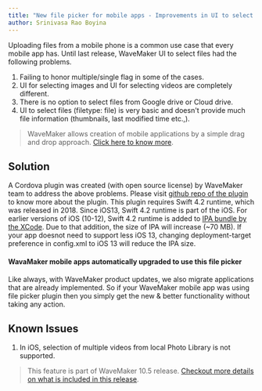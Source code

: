 ```yaml
---
title: "New file picker for mobile apps - Improvements in UI to select files in mobile"
author: Srinivasa Rao Boyina
---
```


Uploading files from a mobile phone is a common use case that every mobile app has. Until last release, WaveMaker UI to select files had the following problems.

1. Failing to honor multiple/single flag in some of the cases.
2. UI for selecting images and UI for selecting videos are completely different.
3. There is no option to select files from Google drive or Cloud drive.
4. UI to select files (filetype: file) is very basic and doesn't provide much file information (thumbnails, last modified time etc.,).

<!-- truncate -->

> WaveMaker allows creation of mobile applications by a simple drag and drop approach. [Click here to know more](/learn/hybrid-mobile/first-mobile-app).
  
## Solution

A Cordova plugin was created (with open source license) by WaveMaker team to address the above problems. Please visit [github repo of the plugin](https://github.com/wavemaker/wm-filepicker-plugin) to know more about the plugin. This plugin requires Swift 4.2 runtime, which was released in 2018. Since iOS13, Swift 4.2 runtime is part of the iOS. For earlier versions of iOS (10-12), Swift 4.2 runtime is added to [IPA bundle by the XCode](learn/wavemaker-release-notes/v10-5-0). Due to that addition, the size of IPA will increase (~70 MB). If your app doesnot need to support less iOS 13, changing deployment-target preference in config.xml to iOS 13 will reduce the IPA size.
  
#### WavaMaker mobile apps automatically upgraded to use this file picker

Like always, with WaveMaker product updates, we also migrate applications that are already implemented. So if your WaveMaker mobile app was using file picker plugin then you simply get the new & better functionality without taking any action.

## Known Issues

 1. In iOS, selection of multiple videos from local Photo Library is not supported.
 
 > This feature is part of WaveMaker 10.5 release. [Checkout more details on what is included in this release](learn/wavemaker-release-notes/v10-5-0).
